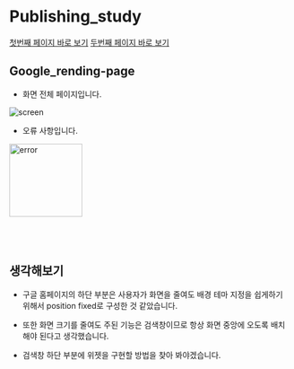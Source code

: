 # Publishing_study

[첫번째 페이지 바로 보기](https://sangdon1029.github.io/Publishing_study/%EC%B2%AB%EB%B2%88%EC%A7%B8%20%EA%B3%BC%EC%A0%9C/Google_Randing-change_detail/google.html)
[두번째 페이지 바로 보기](https://sangdon1029.github.io/Publishing_study/%EC%B2%AB%EB%B2%88%EC%A7%B8%20%EA%B3%BC%EC%A0%9C/Google_Randing/index.html)
## Google_rending-page

- 화면 전체 페이지입니다.


![screen](https://user-images.githubusercontent.com/93380732/147726999-ef2b46b9-0a00-432d-af22-4189d050254b.jpg)



- 오류 사항입니다.
<img width="130" alt="error" src="https://user-images.githubusercontent.com/93380732/147726909-9584c334-df28-4927-9447-2a56ada7dfd7.png">


<br>
<br>
<br>
<br>


## 생각해보기

- 구글 홈페이지의 하단 부분은 사용자가 화면을 줄여도 배경 테마 지정을 쉽게하기 위해서 position fixed로 구성한 것 같았습니다.

- 또한 화면 크기를 줄여도 주된 기능은 검색창이므로 항상 화면 중앙에 오도록 배치해야 된다고 생각했습니다.

- 검색창 하단 부분에 위젯을 구현할 방법을 찾아 봐야겠습니다.


